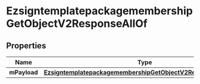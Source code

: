 

# EzsigntemplatepackagemembershipGetObjectV2ResponseAllOf

## Properties

Name | Type | Description | Notes
------------ | ------------- | ------------- | -------------
**mPayload** | [**EzsigntemplatepackagemembershipGetObjectV2ResponseMPayload**](EzsigntemplatepackagemembershipGetObjectV2ResponseMPayload.md) |  | 





